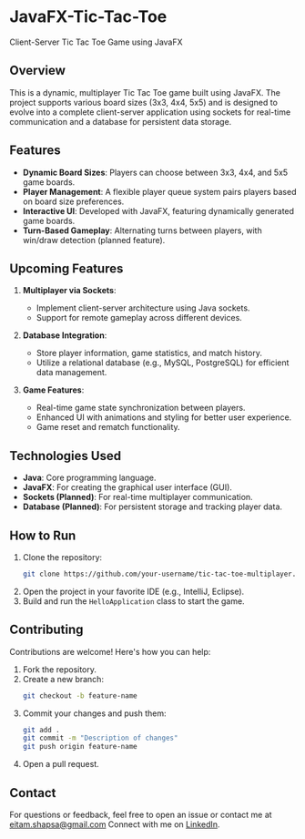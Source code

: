 # JavaFX-Tic-Tac-Toe
Client-Server Tic Tac Toe Game using JavaFX

## Overview
This is a dynamic, multiplayer Tic Tac Toe game built using JavaFX. The project supports various board sizes (3x3, 4x4, 5x5) and is designed to evolve into a complete client-server application using sockets for real-time communication and a database for persistent data storage.

## Features
- **Dynamic Board Sizes**: Players can choose between 3x3, 4x4, and 5x5 game boards.
- **Player Management**: A flexible player queue system pairs players based on board size preferences.
- **Interactive UI**: Developed with JavaFX, featuring dynamically generated game boards.
- **Turn-Based Gameplay**: Alternating turns between players, with win/draw detection (planned feature).

## Upcoming Features
1. **Multiplayer via Sockets**:
   - Implement client-server architecture using Java sockets.
   - Support for remote gameplay across different devices.

2. **Database Integration**:
   - Store player information, game statistics, and match history.
   - Utilize a relational database (e.g., MySQL, PostgreSQL) for efficient data management.

3. **Game Features**:
   - Real-time game state synchronization between players.
   - Enhanced UI with animations and styling for better user experience.
   - Game reset and rematch functionality.

## Technologies Used
- **Java**: Core programming language.
- **JavaFX**: For creating the graphical user interface (GUI).
- **Sockets (Planned)**: For real-time multiplayer communication.
- **Database (Planned)**: For persistent storage and tracking player data.

## How to Run
1. Clone the repository:
   ```bash
   git clone https://github.com/your-username/tic-tac-toe-multiplayer.git
   ```
2. Open the project in your favorite IDE (e.g., IntelliJ, Eclipse).
3. Build and run the `HelloApplication` class to start the game.

## Contributing
Contributions are welcome! Here's how you can help:
1. Fork the repository.
2. Create a new branch:
   ```bash
   git checkout -b feature-name
   ```
3. Commit your changes and push them:
   ```bash
   git add .
   git commit -m "Description of changes"
   git push origin feature-name
   ```
4. Open a pull request.

## Contact
For questions or feedback, feel free to open an issue or contact me at eitam.shapsa@gmail.com 
Connect with me on [LinkedIn](https://www.linkedin.com/in/eitam-shapsa-2a34451ba/).
